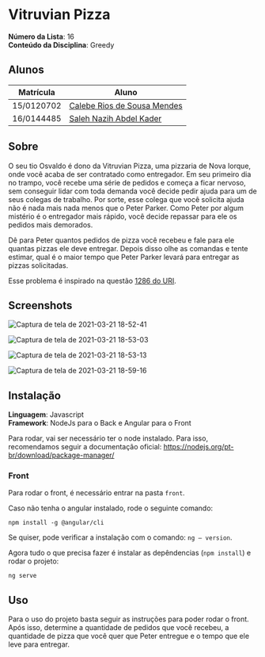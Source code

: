 # Vitruvian Pizza

**Número da Lista**: 16<br>
**Conteúdo da Disciplina**: Greedy<br>

## Alunos
|Matrícula | Aluno |
| -- | -- |
| 15/0120702  |  [Calebe Rios de Sousa Mendes](https://github.com/CalebeRios) |
| 16/0144485  |  [Saleh Nazih Abdel Kader](https://github.com/devsalula) |

## Sobre 
O seu tio Osvaldo é dono da Vitruvian Pizza, uma pizzaria de Nova Iorque, onde você acaba de ser contratado como entregador. Em seu primeiro dia no trampo, você recebe uma série de pedidos e começa a ficar nervoso, sem conseguir lidar com toda demanda você decide pedir ajuda para um de seus colegas de trabalho. Por sorte, esse colega que você solicita ajuda não é nada mais nada menos que o Peter Parker. Como Peter por algum mistério é o entregador mais rápido, você decide repassar para ele os pedidos mais demorados.

Dê para Peter quantos pedidos de pizza você recebeu e fale para ele quantas pizzas ele deve entregar. Depois disso olhe as comandas e tente estimar, qual é o maior tempo que Peter Parker levará para entregar as pizzas solicitadas.

Esse problema é inspirado na questão [1286 do URI](https://www.urionlinejudge.com.br/judge/pt/problems/view/1286). 

## Screenshots
![Captura de tela de 2021-03-21 18-52-41](https://user-images.githubusercontent.com/35435199/111922199-44815500-8a77-11eb-9cf5-32035e3859f5.png)

![Captura de tela de 2021-03-21 18-53-03](https://user-images.githubusercontent.com/35435199/111922198-43e8be80-8a77-11eb-8856-448c6e07098a.png)

![Captura de tela de 2021-03-21 18-53-13](https://user-images.githubusercontent.com/35435199/111922197-43502800-8a77-11eb-8e4a-30716b39cc6c.png)

![Captura de tela de 2021-03-21 18-59-16](https://user-images.githubusercontent.com/35435199/111922271-a346ce80-8a77-11eb-88e2-94812d2ddc7a.png)

## Instalação 
**Linguagem**: Javascript<br>
**Framework**: NodeJs para o Back e Angular para o Front<br>

Para rodar, vai ser necessário ter o node instalado. Para isso, recomendamos seguir a documentação oficial: https://nodejs.org/pt-br/download/package-manager/

### Front

Para rodar o front, é necessário entrar na pasta `front`.

Caso não tenha o angular instalado, rode o seguinte comando:

`npm install -g @angular/cli`

Se quiser, pode verificar a instalação com o comando: `ng — version`.

Agora tudo o que precisa fazer é instalar as depêndencias (`npm install`) e rodar o projeto:

`ng serve`

## Uso 
Para o uso do projeto basta seguir as instruções para poder rodar o front. Após isso, determine a quantidade de pedidos que você recebeu, 
a quantidade de pizza que você quer que Peter entregue e o tempo que ele leve para entregar.